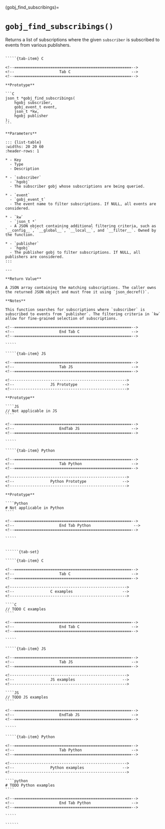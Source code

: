 <!-- ============================================================== -->
(gobj_find_subscribings)=
# `gobj_find_subscribings()`
<!-- ============================================================== -->

Returns a list of subscriptions where the given `subscriber` is subscribed to events from various publishers.

<!------------------------------------------------------------>
<!--                    Prototypes                          -->
<!------------------------------------------------------------>

``````{tab-set}

`````{tab-item} C

<!--====================================================-->
<!--                    Tab C                           -->
<!--====================================================-->

**Prototype**

```C
json_t *gobj_find_subscribings(
    hgobj subscriber,
    gobj_event_t event,
    json_t *kw,
    hgobj publisher
);
```

**Parameters**

::: {list-table}
:widths: 20 20 60
:header-rows: 1

* - Key
  - Type
  - Description

* - `subscriber`
  - `hgobj`
  - The subscriber gobj whose subscriptions are being queried.

* - `event`
  - `gobj_event_t`
  - The event name to filter subscriptions. If NULL, all events are considered.

* - `kw`
  - `json_t *`
  - A JSON object containing additional filtering criteria, such as `__config__`, `__global__`, `__local__`, and `__filter__`. Owned by the function.

* - `publisher`
  - `hgobj`
  - The publisher gobj to filter subscriptions. If NULL, all publishers are considered.
:::

---

**Return Value**

A JSON array containing the matching subscriptions. The caller owns the returned JSON object and must free it using `json_decref()`.

**Notes**

This function searches for subscriptions where `subscriber` is subscribed to events from `publisher`. The filtering criteria in `kw` allow for fine-grained selection of subscriptions.

<!--====================================================-->
<!--                    End Tab C                       -->
<!--====================================================-->

`````

`````{tab-item} JS

<!--====================================================-->
<!--                    Tab JS                          -->
<!--====================================================-->

<!---------------------------------------------------->
<!--                JS Prototype                    -->
<!---------------------------------------------------->

**Prototype**

````JS
// Not applicable in JS
````

<!--====================================================-->
<!--                    EndTab JS                       -->
<!--====================================================-->

`````

`````{tab-item} Python

<!--====================================================-->
<!--                    Tab Python                      -->
<!--====================================================-->

<!---------------------------------------------------->
<!--                Python Prototype                -->
<!---------------------------------------------------->

**Prototype**

````Python
# Not applicable in Python
````

<!--====================================================-->
<!--                    End Tab Python                   -->
<!--====================================================-->

`````

``````

<!------------------------------------------------------------>
<!--                    Examples                            -->
<!------------------------------------------------------------>

```````{dropdown} Examples

``````{tab-set}

`````{tab-item} C

<!--====================================================-->
<!--                    Tab C                           -->
<!--====================================================-->

<!---------------------------------------------------->
<!--                C examples                      -->
<!---------------------------------------------------->

````C
// TODO C examples
````

<!--====================================================-->
<!--                    End Tab C                       -->
<!--====================================================-->

`````

`````{tab-item} JS

<!--====================================================-->
<!--                    Tab JS                          -->
<!--====================================================-->

<!---------------------------------------------------->
<!--                JS examples                     -->
<!---------------------------------------------------->

````JS
// TODO JS examples
````

<!--====================================================-->
<!--                    EndTab JS                       -->
<!--====================================================-->

`````

`````{tab-item} Python

<!--====================================================-->
<!--                    Tab Python                      -->
<!--====================================================-->

<!---------------------------------------------------->
<!--                Python examples                 -->
<!---------------------------------------------------->

````python
# TODO Python examples
````

<!--====================================================-->
<!--                    End Tab Python                  -->
<!--====================================================-->

`````

``````

```````

